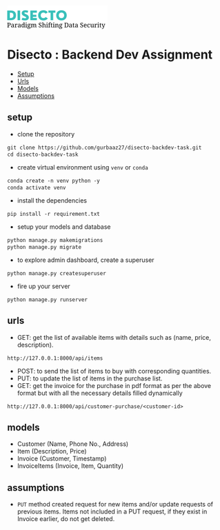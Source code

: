 ![](assets/logo.png)

# Disecto : Backend Dev Assignment

- [Setup](#setup)
- [Urls](#urls)
- [Models](#models)
- [Assumptions](#assumptions)

## setup

- clone the repository

```
git clone https://github.com/gurbaaz27/disecto-backdev-task.git
cd disecto-backdev-task
```

- create virtual environment using `venv` or `conda`

```
conda create -n venv python -y
conda activate venv
```

- install the dependencies

```
pip install -r requirement.txt
```

- setup your models and database

```
python manage.py makemigrations
python manage.py migrate
```

- to explore admin dashboard, create a superuser

```
python manage.py createsuperuser
```

- fire up your server 

```
python manage.py runserver
```

## urls

- GET: get the list of available items with details such as (name, price, description).
```
http://127.0.0.1:8000/api/items
```

- POST: to send the list of items to buy with corresponding quantities.
- PUT: to update the list of items in the purchase list.
- GET: get the invoice for the purchase in pdf format as per the above format but with all the necessary details filled dynamically

```
http://127.0.0.1:8000/api/customer-purchase/<customer-id>
```


## models

- Customer (Name, Phone No., Address)
- Item (Description, Price)
- Invoice (Customer, Timestamp)
- InvoiceItems (Invoice, Item, Quantity)


## assumptions

- `PUT` method created request for new items and/or update requests of previous items. Items not included in a PUT request, if they exist in Invoice earlier, do not get deleted. 

